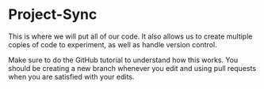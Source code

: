 # Project-Sync
This is where we will put all of our code. It also allows us to create multiple copies of code to experiment, as well as handle version control.

Make sure to do the GitHub tutorial to understand how this works. You should be creating a new branch whenever you edit and using pull requests when you are satisfied with your edits.

